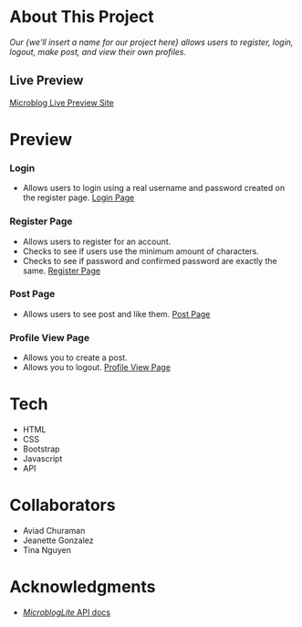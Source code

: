 # About This Project

_Our {we'll insert a name for our project here} allows users to register, login, logout, make post, and view their own profiles._

## Live Preview

[Microblog Live Preview Site]()

# Preview

### Login 
 - Allows users to login using a real username and password created on the register page.
[Login Page]()

### Register Page
- Allows users to register for an account.
- Checks to see if users use the minimum amount of characters.
- Checks to see if password and confirmed password are exactly the same.
[Register Page]()

### Post Page 
- Allows users to see post and like them.
[Post Page]()

### Profile View Page
- Allows you to create a post.
- Allows you to logout.
[Profile View Page]()


# Tech

- HTML
- CSS
- Bootstrap
- Javascript
- API

# Collaborators

- Aviad Churaman
- Jeanette Gonzalez
- Tina Nguyen

# Acknowledgments

- [_MicroblogLite_ API docs](https://microbloglite.herokuapp.com/docs/)
